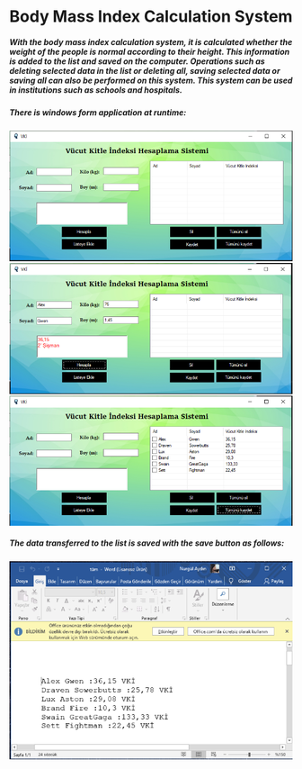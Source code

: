 # Body Mass Index Calculation System
##### With the body mass index calculation system, it is calculated whether the weight of the people is normal according to their height. This information is added to the list and saved on the computer. Operations such as deleting selected data in the list or deleting all, saving selected data or saving all can also be performed on this system. This system can be used in institutions such as schools and hospitals. <br/>

##### There is windows form application at runtime:
![1](https://github.com/nurgulaydin/Body-Mass-Index-Calculation-System/blob/main/images/1.PNG)
![2](https://github.com/nurgulaydin/Body-Mass-Index-Calculation-System/blob/main/images/2.PNG)
![3](https://github.com/nurgulaydin/Body-Mass-Index-Calculation-System/blob/main/images/3.PNG)
##### The data transferred to the list is saved with the save button as follows:
![4](https://github.com/nurgulaydin/Body-Mass-Index-Calculation-System/blob/main/images/4.PNG)

